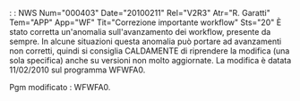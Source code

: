  :  : NWS Num="000403" Date="20100211" Rel="V2R3" Atr="R. Garatti" Tem="APP" App="WF" Tit="Correzione importante workflow" Sts="20"
È stato corretta un'anomalia sull'avanzamento dei workflow, presente da sempre.
In alcune situazioni questa anomalia può portare ad avanzamenti non corretti, quindi si consiglia CALDAMENTE di riprendere la modifica (una sola specifica) anche su versioni non molto aggiornate.
La modifica è datata 11/02/2010 sul programma WFWFA0.

Pgm modificato :  WFWFA0.
